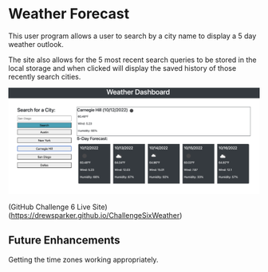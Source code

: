# Weather Forecast
This user program allows a user to search by a city name to display a 5 day weather outlook. 

The site also allows for the 5 most recent search queries to be stored in the local storage and when clicked will display the saved history of those recently search cities.

![title](assets/weather.png)

(GitHub Challenge 6 Live Site)(https://drewsparker.github.io/ChallengeSixWeather)

## Future Enhancements
Getting the time zones working appropriately.
